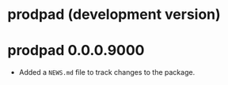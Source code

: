 # prodpad (development version)

# prodpad 0.0.0.9000

* Added a `NEWS.md` file to track changes to the package.
